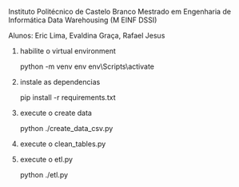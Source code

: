 Instituto Politécnico de Castelo Branco
Mestrado em Engenharia de Informática
Data Warehousing (M EINF DSSI)

Alunos: Eric Lima, Evaldina Graça, Rafael Jesus


1. habilite o virtual environment

    python -m venv env
    env\Scripts\activate

2. instale as dependencias

    pip install -r requirements.txt

3. execute o create data

    python ./create_data_csv.py

4. execute o clean_tables.py

5. execute o etl.py

    python ./etl.py

